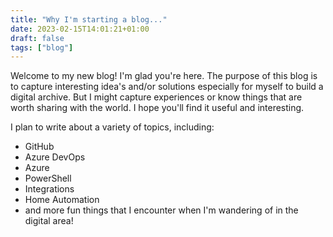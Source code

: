```yaml
---
title: "Why I'm starting a blog..."
date: 2023-02-15T14:01:21+01:00
draft: false
tags: ["blog"]
---
```


Welcome to my new blog! I'm glad you're here. The purpose of this blog is to capture interesting idea's and/or solutions especially for myself to build a digital archive. But I might capture experiences or know things that are worth sharing with the world. I hope you'll find it useful and interesting.

I plan to write about a variety of topics, including:

- GitHub
- Azure DevOps
- Azure
- PowerShell
- Integrations
- Home Automation
- and more fun things that I encounter when I'm wandering of in the digital area!
